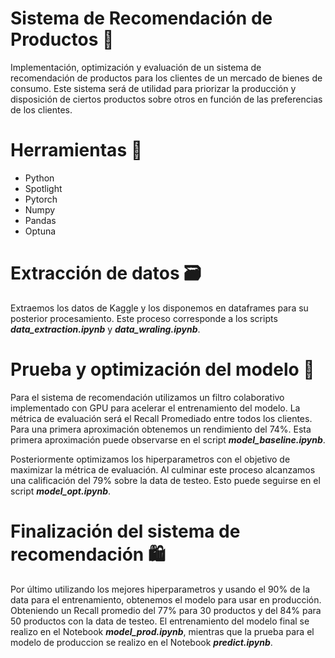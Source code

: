 # Sistema de Recomendación de Productos 🛒

Implementación, optimización y evaluación de un sistema de recomendación de productos para los clientes de un mercado de bienes de consumo. Este sistema será de utilidad para priorizar la producción y disposición de ciertos productos sobre otros en función de las preferencias de los clientes. 

# Herramientas 🔧

* Python 
* Spotlight
* Pytorch 
* Numpy 
* Pandas
* Optuna

# Extracción de datos 🗃️

 Extraemos los datos de Kaggle y los disponemos en dataframes para su posterior procesamiento. Este proceso corresponde a los scripts _**data_extraction.ipynb**_ y _**data_wraling.ipynb**_.

# Prueba y optimización del modelo 🏁

Para el sistema de recomendación utilizamos un filtro colaborativo implementado con GPU para acelerar el entrenamiento del modelo. La métrica de evaluación será el Recall Promediado entre todos los clientes. Para una primera aproximación obtenemos un rendimiento del 74%. Esta primera aproximación puede observarse en el script _**model_baseline.ipynb**_. 

Posteriormente optimizamos los hiperparametros con el objetivo de maximizar la métrica de evaluación. Al culminar este proceso alcanzamos una calificación del 79% sobre la data de testeo. Esto puede seguirse en el script _**model_opt.ipynb**_.

# Finalización del sistema de recomendación 🛍️ 

Por último utilizando los mejores hiperparametros y usando el 90% de la data para el entrenamiento, obtenemos el modelo para usar en producción. Obteniendo un Recall promedio del 77% para 30 productos y del 84% para 50 productos con  la data de testeo. El entrenamiento del modelo final se realizo en el Notebook _**model_prod.ipynb**_, mientras que la prueba para el modelo de produccion se realizo en el Notebook _**predict.ipynb**_. 


